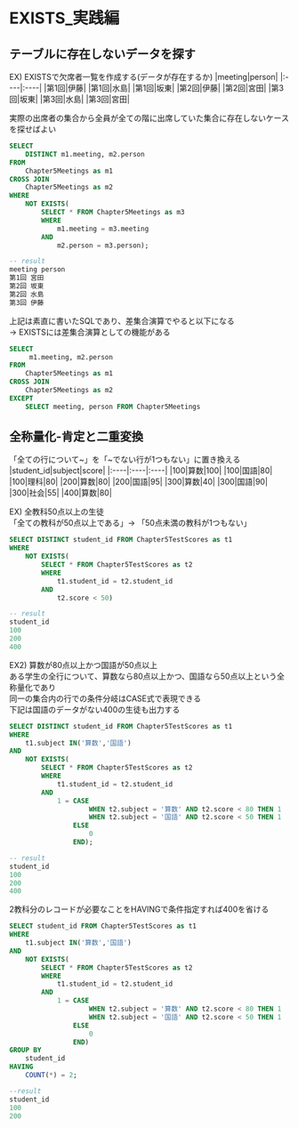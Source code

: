# EXISTS_実践編
## テーブルに存在しないデータを探す
EX) EXISTSで欠席者一覧を作成する(データが存在するか)
|meeting|person|
|:----|:----|
|第1回|伊藤|
|第1回|水島|
|第1回|坂東|
|第2回|伊藤|
|第2回|宮田|
|第3回|坂東|
|第3回|水島|
|第3回|宮田|

実際の出席者の集合から全員が全ての階に出席していた集合に存在しないケースを探せばよい  
``` SQL
SELECT
	DISTINCT m1.meeting, m2.person
FROM
	Chapter5Meetings as m1
CROSS JOIN
	Chapter5Meetings as m2
WHERE
	NOT EXISTS(
		SELECT * FROM Chapter5Meetings as m3
		WHERE
			m1.meeting = m3.meeting
		AND
			m2.person = m3.person);

-- result
meeting	person
第1回	宮田
第2回	坂東
第2回	水島
第3回	伊藤
```
上記は素直に書いたSQLであり、差集合演算でやると以下になる  
-> EXISTSには差集合演算としての機能がある
``` SQL
SELECT
	 m1.meeting, m2.person
FROM
	Chapter5Meetings as m1
CROSS JOIN
	Chapter5Meetings as m2
EXCEPT
	SELECT meeting, person FROM Chapter5Meetings
```

## 全称量化-肯定と二重変換
「全ての行について~」を「~でない行が1つもない」に置き換える  
|student_id|subject|score|
|:----|:----|:----|
|100|算数|100|
|100|国語|80|
|100|理科|80|
|200|算数|80|
|200|国語|95|
|300|算数|40|
|300|国語|90|
|300|社会|55|
|400|算数|80|

EX) 全教科50点以上の生徒  
「全ての教科が50点以上である」-> 「50点未満の教科が1つもない」
``` sql
SELECT DISTINCT student_id FROM Chapter5TestScores as t1
WHERE
	NOT EXISTS(
		SELECT * FROM Chapter5TestScores as t2
		WHERE
			t1.student_id = t2.student_id
		AND
			t2.score < 50)

-- result
student_id
100
200
400
```

EX2) 算数が80点以上かつ国語が50点以上  
ある学生の全行について、算数なら80点以上かつ、国語なら50点以上という全称量化であり  
同一の集合内の行での条件分岐はCASE式で表現できる  
下記は国語のデータがない400の生徒も出力する
``` sql
SELECT DISTINCT student_id FROM Chapter5TestScores as t1
WHERE
	t1.subject IN('算数','国語')
AND
	NOT EXISTS(
		SELECT * FROM Chapter5TestScores as t2
		WHERE
			t1.student_id = t2.student_id
		AND
			1 = CASE
					WHEN t2.subject = '算数' AND t2.score < 80 THEN 1
					WHEN t2.subject = '国語' AND t2.score < 50 THEN 1
				ELSE
					0
				END);

-- result
student_id
100
200
400
```
2教科分のレコードが必要なことをHAVINGで条件指定すれば400を省ける
```　sql
SELECT student_id FROM Chapter5TestScores as t1
WHERE
	t1.subject IN('算数','国語')
AND
	NOT EXISTS(
		SELECT * FROM Chapter5TestScores as t2
		WHERE
			t1.student_id = t2.student_id
		AND
			1 = CASE
					WHEN t2.subject = '算数' AND t2.score < 80 THEN 1
					WHEN t2.subject = '国語' AND t2.score < 50 THEN 1
				ELSE
					0
				END)
GROUP BY
	student_id
HAVING
	COUNT(*) = 2;

--result
student_id
100
200
```
